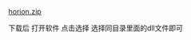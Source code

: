 [horion.zip](https://github.com/user-attachments/files/20642844/horion.zip)

下载后 打开软件 点击选择 选择同目录里面的dll文件即可